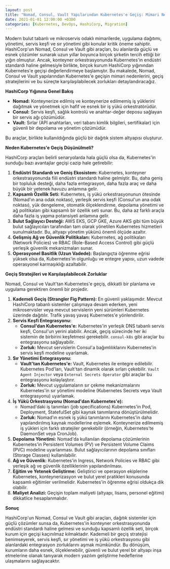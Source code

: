 ```yaml
---
layout: post
title: "Nomad, Consul, Vault Yapılarından Kubernetes'e Geçiş: Mimari Nedenler ve Stratejiler"
date: 2021-01-01 12:00:00 +0300
categories: [Kubernetes, DevOps, HashiCorp, Migration]
---
```



Modern bulut tabanlı ve mikroservis odaklı mimarilerde, uygulama dağıtımı, yönetimi, servis keşfi ve sır yönetimi gibi konular kritik öneme sahiptir. HashiCorp'un Nomad, Consul ve Vault gibi araçları, bu alanlarda güçlü ve esnek çözümler sunarak uzun yıllar boyunca birçok şirketin tercih ettiği bir yığın olmuştur. Ancak, konteyner orkestrasyonunda Kubernetes'in endüstri standardı haline gelmesiyle birlikte, birçok kurum HashiCorp yığınından Kubernetes'e geçişi değerlendirmeye başlamıştır. Bu makalede, Nomad, Consul ve Vault yapılarından Kubernetes'e geçişin mimari nedenlerini, geçiş stratejilerini ve bu süreçte karşılaşılabilecek zorlukları detaylandıracağız.

**HashiCorp Yığınına Genel Bakış**

*   **Nomad:** Konteynerize edilmiş ve konteynerize edilmemiş iş yüklerini dağıtmak ve yönetmek için hafif ve esnek bir iş yükü orkestratörüdür.
*   **Consul:** Servis keşfi, sağlık kontrolü ve anahtar-değer deposu sağlayan bir servis ağı çözümüdür.
*   **Vault:** Sırlar (API anahtarları, veri tabanı kimlik bilgileri, sertifikalar) için güvenli bir depolama ve yönetim çözümüdür.

Bu araçlar, birlikte kullanıldığında güçlü bir dağıtık sistem altyapısı oluşturur.

**Neden Kubernetes'e Geçiş Düşünülmeli?**

HashiCorp araçları belirli senaryolarda hala güçlü olsa da, Kubernetes'in sunduğu bazı avantajlar geçişi cazip hale getirebilir:

1.  **Endüstri Standardı ve Geniş Ekosistem:** Kubernetes, konteyner orkestrasyonunda fiili endüstri standardı haline gelmiştir. Bu, daha geniş bir topluluk desteği, daha fazla entegrasyon, daha fazla araç ve daha büyük bir yetenek havuzu anlamına gelir.
2.  **Kapsamlı Özellik Seti:** Kubernetes, iş yükü orkestrasyonunun ötesinde (Nomad'ın ana odak noktası), yerleşik servis keşfi (Consul'un ana odak noktası), yük dengeleme, otomatik ölçeklendirme, depolama yönetimi ve ağ politikaları gibi kapsamlı bir özellik seti sunar. Bu, daha az farklı araçla daha fazla iş yapma potansiyeli anlamına gelir.
3.  **Bulut Sağlayıcı Desteği:** AWS EKS, GCP GKE, Azure AKS gibi tüm büyük bulut sağlayıcıları tarafından tam olarak yönetilen Kubernetes hizmetleri sunulmaktadır. Bu, altyapı yönetim yükünü önemli ölçüde azaltır.
4.  **Gelişmiş Ağ ve Güvenlik Politikaları:** Kubernetes, ağ politikaları (Network Policies) ve RBAC (Role-Based Access Control) gibi güçlü yerleşik güvenlik mekanizmaları sunar.
5.  **Operasyonel Basitlik (Uzun Vadede):** Başlangıçta öğrenme eğrisi yüksek olsa da, Kubernetes'in olgunluğu ve entegre yapısı, uzun vadede operasyonel karmaşıklığı azaltabilir.

**Geçiş Stratejileri ve Karşılaşılabilecek Zorluklar**

Nomad, Consul ve Vault'tan Kubernetes'e geçiş, dikkatli bir planlama ve uygulama gerektiren önemli bir projedir.

1.  **Kademeli Geçiş (Strangler Fig Pattern):** En güvenli yaklaşımdır. Mevcut HashiCorp tabanlı sistemler çalışmaya devam ederken, yeni mikroservisler veya mevcut servislerin yeni sürümleri Kubernetes üzerinde dağıtılır. Trafik yavaş yavaş Kubernetes'e yönlendirilir.
2.  **Servis Keşfi Entegrasyonu:**
    *   **Consul'dan Kubernetes'e:** Kubernetes'in yerleşik DNS tabanlı servis keşfi, Consul'un yerini alabilir. Ancak, geçiş sürecinde her iki sistemin de birbirini keşfetmesi gerekebilir. `consul-k8s` gibi araçlar bu entegrasyonu sağlayabilir.
    *   **Zorluk:** Mevcut servislerin Consul'a bağımlılıklarını Kubernetes'in servis keşfi modeline uyarlamak.
3.  **Sır Yönetimi Entegrasyonu:**
    *   **Vault'tan Kubernetes'e:** Vault, Kubernetes ile entegre edilebilir. Kubernetes Pod'ları, Vault'tan dinamik olarak sırları çekebilir. `Vault Agent Injector` veya `External Secrets Operator` gibi araçlar bu entegrasyonu kolaylaştırır.
    *   **Zorluk:** Mevcut uygulamaların sır çekme mekanizmalarını Kubernetes'in sır yönetimi modeline (Kubernetes Secrets veya Vault entegrasyonu) uyarlamak.
4.  **İş Yükü Orkestrasyonu (Nomad'dan Kubernetes'e):**
    *   Nomad'daki iş tanımları (job specifications) Kubernetes'in Pod, Deployment, StatefulSet gibi kaynak tanımlarına dönüştürülmelidir.
    *   **Zorluk:** Nomad'ın esnek iş yükü tanımlarını Kubernetes'in daha yapılandırılmış kaynak modellerine eşlemek. Konteynerize edilmemiş iş yükleri için farklı stratejiler gerekebilir (örneğin, Kubernetes'te DaemonSet veya CronJob).
5.  **Depolama Yönetimi:** Nomad'da kullanılan depolama çözümlerinin Kubernetes'in Persistent Volumes (PV) ve Persistent Volume Claims (PVC) modeline uyarlanması. Bulut sağlayıcılarının depolama sınıfları (Storage Classes) kullanılabilir.
6.  **Ağ ve Güvenlik:** Kubernetes'in Ingress, Network Policies ve RBAC gibi yerleşik ağ ve güvenlik özelliklerinin yapılandırılması.
7.  **Eğitim ve Yetenek Geliştirme:** Geliştirici ve operasyon ekiplerine Kubernetes, konteynerizasyon ve bulut yerel pratikleri konusunda kapsamlı eğitimler verilmelidir. Kubernetes'in öğrenme eğrisi oldukça dik olabilir.
8.  **Maliyet Analizi:** Geçişin toplam maliyeti (altyapı, lisans, personel eğitimi) dikkatlice hesaplanmalıdır.

**Sonuç**

HashiCorp'un Nomad, Consul ve Vault gibi araçları, dağıtık sistemler için güçlü çözümler sunsa da, Kubernetes'in konteyner orkestrasyonunda endüstri standardı haline gelmesi ve sunduğu kapsamlı özellik seti, birçok kurum için geçişi kaçınılmaz kılmaktadır. Kademeli bir geçiş stratejisi benimseyerek, servis keşfi, sır yönetimi ve iş yükü orkestrasyonu gibi alanlardaki entegrasyon zorluklarını aşmak mümkündür. Bu dönüşüm, kurumların daha esnek, ölçeklenebilir, güvenli ve bulut yerel bir altyapı inşa etmelerine olanak tanıyarak modern yazılım geliştirme hedeflerine ulaşmalarını sağlayacaktır.